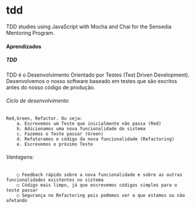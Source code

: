 # tdd
TDD studies using JavaScript with Mocha and Chai for the Sensedia Mentoring Program.

#### Aprendizados


##### TDD
TDD é o Desenvolvimento Orientado por Testes (Test Driven Development). Desenvolvemos o nosso software baseado em testes que são escritos antes do nosso código de produção.

###### Ciclo de desenvolvimento
	Red,Green, Refactor. Ou seja:	
		a. Escrevemos um Teste que inicialmente não passa (Red)
		b. Adicionamos uma nova funcionalidade do sistema
		c. Fazemos o Teste passar (Green)
		d. Refatoramos o código da nova funcionalidade (Refactoring)
		e. Escrevemos o próximo Teste
	
###### Vantagens:
		○ Feedback rápido sobre a nova funcionalidade e sobre as outras funcionalidades existentes no sistema
		○ Código mais limpo, já que escrevemos códigos simples para o teste passar
		○ Segurança no Refactoring pois podemos ver o que estamos ou não afetando

